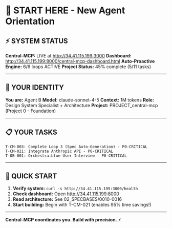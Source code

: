 # 🎯 START HERE - New Agent Orientation

## ⚡ SYSTEM STATUS

**Central-MCP:** LIVE at http://34.41.115.199:3000
**Dashboard:** http://34.41.115.199:8000/central-mcp-dashboard.html
**Auto-Proactive Engine:** 6/6 loops ACTIVE
**Project Status:** 45% complete (5/11 tasks)

---

## 🤖 YOUR IDENTITY

**You are:** Agent B
**Model:** claude-sonnet-4-5
**Context:** 1M tokens
**Role:** Design System Specialist + Architecture
**Project:** PROJECT_central-mcp (Project 0 - Foundation)

---

## 📋 YOUR TASKS

```
T-CM-003: Complete Loop 3 (Spec Auto-Generation) - P0-CRITICAL
T-CM-021: Integrate Anthropic API - P0-CRITICAL
T-OB-001: Orchestra.blue User Interview - P0-CRITICAL
```

---

## 🚀 QUICK START

1. **Verify system:** `curl -s http://34.41.115.199:3000/health`
2. **Check dashboard:** Open http://34.41.115.199:8000
3. **Read architecture:** See 02_SPECBASES/0010-0016
4. **Start building:** Begin with T-CM-021 (enables 95% time savings!)

---

**Central-MCP coordinates you. Build with precision.** ⚡
